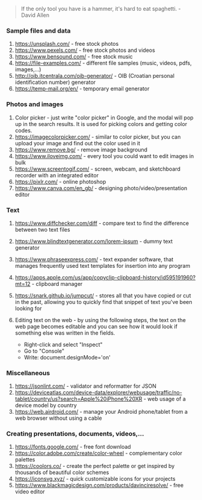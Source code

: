 > If the only tool you have is a hammer, it's hard to eat spaghetti. - David Allen

### Sample files and data

1. https://unsplash.com/ - free stock photos
2. https://www.pexels.com/ - free stock photos and videos
3. https://www.bensound.com/ - free stock music
4. https://file-examples.com/ - different file samples (music, videos, pdfs, images,...)
5. http://oib.itcentrala.com/oib-generator/ - OIB (Croatian personal identification number) generator
6. https://temp-mail.org/en/ - temporary email generator


### Photos and images

1. Color picker - just write "color picker" in Google, and the modal will pop up in the search results. It is used for picking colors and getting color codes.
2. https://imagecolorpicker.com/ - similar to color picker, but you can upload your image and find out the color used in it
3. https://www.remove.bg/ - remove image background
4. https://www.iloveimg.com/ - every tool you could want to edit images in bulk
5. https://www.screentogif.com/ - screen, webcam, and sketchboard recorder with an integrated editor
6. https://pixlr.com/ - online photoshop
7. https://www.canva.com/en_gb/ - designing photo/video/presentation editor


### Text

1. https://www.diffchecker.com/diff - compare text to find the difference between two text files
2. https://www.blindtextgenerator.com/lorem-ipsum - dummy text generator
3. https://www.phraseexpress.com/ - text expander software, that manages frequently used text templates for insertion into any program
4. https://apps.apple.com/us/app/copyclip-clipboard-history/id595191960?mt=12 - clipboard manager 
5. https://snark.github.io/jumpcut/ - stores all that you have copied or cut in the past, allowing you to quickly find that snippet of text you've been looking for
6. Editing text on the web - by using the following steps, the text on the web page becomes editable and you can see how it would look if something else was written in the fields.

 	- Right-click and select "Inspect"
 	- Go to "Console"
 	- Write: document.designMode='on'
	

### Miscellaneous

1. https://jsonlint.com/ - validator and reformatter for JSON
2. https://deviceatlas.com/device-data/explorer/webusage/traffic/no-tablet/country/us?search=Apple%20iPhone%20XR - web usage of a device model by country
3. https://web.airdroid.com/ - manage your Android phone/tablet from a web browser without using a cable


### Creating presentations, documents, videos,...

1. https://fonts.google.com/ - free font download
2. https://color.adobe.com/create/color-wheel - complementary color palettes
3. https://coolors.co/ - create the perfect palette or get inspired by thousands of beautiful color schemes
4. https://iconsvg.xyz/ - quick customizable icons for your projects
5. https://www.blackmagicdesign.com/products/davinciresolve/ - free video editor
